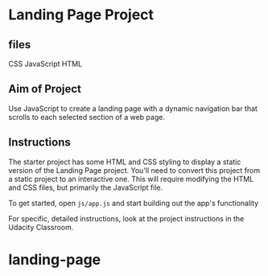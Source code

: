 # Landing Page Project

## files

CSS
JavaScript
HTML

## Aim of Project

Use JavaScript to create a landing page with a dynamic navigation bar that scrolls to each selected section of a web page.  

## Instructions

The starter project has some HTML and CSS styling to display a static version of the Landing Page project. You'll need to convert this project from a static project to an interactive one. This will require modifying the HTML and CSS files, but primarily the JavaScript file.

To get started, open `js/app.js` and start building out the app's functionality

For specific, detailed instructions, look at the project instructions in the Udacity Classroom.
# landing-page
